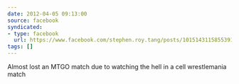 ```yaml
---
date: 2012-04-05 09:13:00
source: facebook
syndicated:
- type: facebook
  url: https://www.facebook.com/stephen.roy.tang/posts/10151431158553912
tags: []
---
```


Almost lost an MTGO match due to watching the hell in a cell wrestlemania match